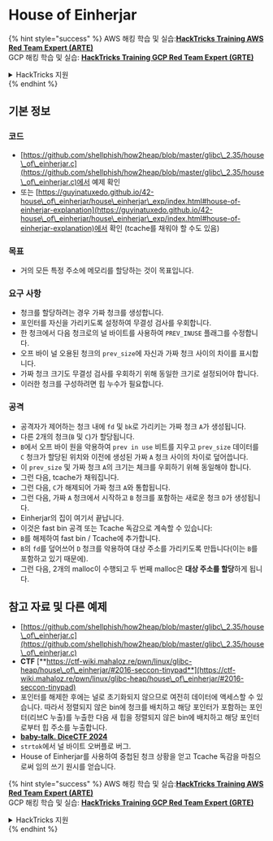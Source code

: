 # House of Einherjar

{% hint style="success" %}
AWS 해킹 학습 및 실습:<img src="/.gitbook/assets/arte.png" alt="" data-size="line">[**HackTricks Training AWS Red Team Expert (ARTE)**](https://training.hacktricks.xyz/courses/arte)<img src="/.gitbook/assets/arte.png" alt="" data-size="line">\
GCP 해킹 학습 및 실습: <img src="/.gitbook/assets/grte.png" alt="" data-size="line">[**HackTricks Training GCP Red Team Expert (GRTE)**<img src="/.gitbook/assets/grte.png" alt="" data-size="line">](https://training.hacktricks.xyz/courses/grte)

<details>

<summary>HackTricks 지원</summary>

* [**구독 요금제**](https://github.com/sponsors/carlospolop) 확인!
* 💬 [**Discord 그룹**](https://discord.gg/hRep4RUj7f) 또는 [**텔레그램 그룹**](https://t.me/peass) 참여 또는 **트위터** 🐦 [**@hacktricks\_live**](https://twitter.com/hacktricks\_live)** 팔로우**.
* **HackTricks** 및 **HackTricks Cloud** 깃허브 저장소에 PR을 제출하여 해킹 요령 공유.

</details>
{% endhint %}

## 기본 정보

### 코드

* [https://github.com/shellphish/how2heap/blob/master/glibc\_2.35/house\_of\_einherjar.c](https://github.com/shellphish/how2heap/blob/master/glibc\_2.35/house\_of\_einherjar.c)에서 예제 확인
* 또는 [https://guyinatuxedo.github.io/42-house\_of\_einherjar/house\_einherjar\_exp/index.html#house-of-einherjar-explanation](https://guyinatuxedo.github.io/42-house\_of\_einherjar/house\_einherjar\_exp/index.html#house-of-einherjar-explanation)에서 확인 (tcache를 채워야 할 수도 있음)

### 목표

* 거의 모든 특정 주소에 메모리를 할당하는 것이 목표입니다.

### 요구 사항

* 청크를 할당하려는 경우 가짜 청크를 생성합니다.
* 포인터를 자신을 가리키도록 설정하여 무결성 검사를 우회합니다.
* 한 청크에서 다음 청크로의 널 바이트를 사용하여 `PREV_INUSE` 플래그를 수정합니다.
* 오프 바이 널 오용된 청크의 `prev_size`에 자신과 가짜 청크 사이의 차이를 표시합니다.
* 가짜 청크 크기도 무결성 검사를 우회하기 위해 동일한 크기로 설정되어야 합니다.
* 이러한 청크를 구성하려면 힙 누수가 필요합니다.

### 공격

* 공격자가 제어하는 청크 내에 `fd` 및 `bk`로 가리키는 가짜 청크 `A`가 생성됩니다.
* 다른 2개의 청크(`B` 및 `C`)가 할당됩니다.
* `B`에서 오프 바이 원을 악용하여 `prev in use` 비트를 지우고 `prev_size` 데이터를 `C` 청크가 할당된 위치와 이전에 생성된 가짜 `A` 청크 사이의 차이로 덮어씁니다.
* 이 `prev_size` 및 가짜 청크 `A`의 크기는 체크를 우회하기 위해 동일해야 합니다.
* 그런 다음, tcache가 채워집니다.
* 그런 다음, `C`가 해제되어 가짜 청크 `A`와 통합됩니다.
* 그런 다음, 가짜 `A` 청크에서 시작하고 `B` 청크를 포함하는 새로운 청크 `D`가 생성됩니다.
* Einherjar의 집이 여기서 끝납니다.
* 이것은 fast bin 공격 또는 Tcache 독감으로 계속할 수 있습니다:
* `B`를 해제하여 fast bin / Tcache에 추가합니다.
* `B`의 `fd`를 덮어쓰어 `D` 청크를 악용하여 대상 주소를 가리키도록 만듭니다(이는 `B`를 포함하고 있기 때문에).
* 그런 다음, 2개의 malloc이 수행되고 두 번째 malloc은 **대상 주소를 할당**하게 됩니다.

## 참고 자료 및 다른 예제

* [https://github.com/shellphish/how2heap/blob/master/glibc\_2.35/house\_of\_einherjar.c](https://github.com/shellphish/how2heap/blob/master/glibc\_2.35/house\_of\_einherjar.c)
* **CTF** [**https://ctf-wiki.mahaloz.re/pwn/linux/glibc-heap/house\_of\_einherjar/#2016-seccon-tinypad**](https://ctf-wiki.mahaloz.re/pwn/linux/glibc-heap/house\_of\_einherjar/#2016-seccon-tinypad)
* 포인터를 해제한 후에는 널로 초기화되지 않으므로 여전히 데이터에 액세스할 수 있습니다. 따라서 정렬되지 않은 bin에 청크를 배치하고 해당 포인터가 포함하는 포인터(리브C 누출)를 누출한 다음 새 힙을 정렬되지 않은 bin에 배치하고 해당 포인터로부터 힙 주소를 누출합니다.
* [**baby-talk. DiceCTF 2024**](https://7rocky.github.io/en/ctf/other/dicectf/baby-talk/)
* `strtok`에서 널 바이트 오버플로 버그.
* House of Einherjar를 사용하여 중첩된 청크 상황을 얻고 Tcache 독감을 마침으로써 임의 쓰기 원시를 얻습니다.

{% hint style="success" %}
AWS 해킹 학습 및 실습:<img src="/.gitbook/assets/arte.png" alt="" data-size="line">[**HackTricks Training AWS Red Team Expert (ARTE)**](https://training.hacktricks.xyz/courses/arte)<img src="/.gitbook/assets/arte.png" alt="" data-size="line">\
GCP 해킹 학습 및 실습: <img src="/.gitbook/assets/grte.png" alt="" data-size="line">[**HackTricks Training GCP Red Team Expert (GRTE)**<img src="/.gitbook/assets/grte.png" alt="" data-size="line">](https://training.hacktricks.xyz/courses/grte)

<details>

<summary>HackTricks 지원</summary>

* [**구독 요금제**](https://github.com/sponsors/carlospolop) 확인!
* 💬 [**Discord 그룹**](https://discord.gg/hRep4RUj7f) 또는 [**텔레그램 그룹**](https://t.me/peass) 참여 또는 **트위터** 🐦 [**@hacktricks\_live**](https://twitter.com/hacktricks\_live)** 팔로우**.
* **HackTricks** 및 **HackTricks Cloud** 깃허브 저장소에 PR을 제출하여 해킹 요령 공유.

</details>
{% endhint %}
